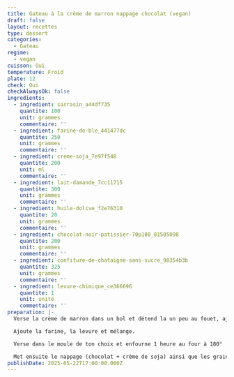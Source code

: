 ```yaml
---
title: Gateau à la crème de marron nappage chocolat (vegan)
draft: false
layout: recettes
type: dessert
categories:
  - Gateau
regime:
  - vegan
cuisson: Oui
temperature: Froid
plate: 12
check: Oui
checkAlwaysOk: false
ingredients:
  - ingredient: sarrasin_a44df735
    quantite: 100
    unit: grammes
    commentaire: ''
  - ingredient: farine-de-ble_441477dc
    quantite: 250
    unit: grammes
    commentaire: ''
  - ingredient: creme-soja_7e97f548
    quantite: 200
    unit: ml
    commentaire: ''
  - ingredient: lait-damande_7cc11715
    quantite: 300
    unit: grammes
    commentaire: ''
  - ingredient: huile-dolive_f2e76310
    quantite: 20
    unit: grammes
    commentaire: ''
  - ingredient: chocolat-noir-patissier-70p100_01505098
    quantite: 200
    unit: grammes
    commentaire: ''
  - ingredient: confiture-de-chataigne-sans-sucre_98354b3b
    quantite: 325
    unit: grammes
    commentaire: ''
  - ingredient: levure-chimique_ce366696
    quantite: 1
    unit: unité
    commentaire: ''
preparation: |-
  Verse la crème de marron dans un bol et détend la un peu au fouet, ajoute le lait végétal, l’huile et fouette bien.

  Ajoute la farine, la levure et mélange.

  Verse dans le moule de ton choix et enfourne 1 heure au four à 180°

  Met ensuite le nappage (chocolat + crème de soja) ainsi que les graines de sarrasin torréfiées
publishDate: 2025-05-22T17:00:00.000Z
---
```

